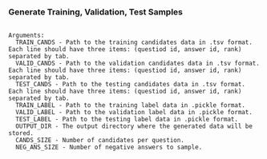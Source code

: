 ### Generate Training, Validation, Test Samples

```python3 src/generate_dataset.py  [--train_cands TRAIN_CANDS] [--valid_cands VALID_CANDS] [--test_cands TEST_CANDS] [--train_label TRAIN_LABEL] [--valid_label VALID_LABEL] [--test_label TEST_LABEL] [--output_dir OUTPUT_DIR] [--cands_size CANDS_SIZE] [--neg_ans_size NEG_ANS_SIZE]

Arguments:
  TRAIN_CANDS - Path to the training candidates data in .tsv format. Each line should have three items: (questiod id, answer id, rank) separated by tab.
  VALID_CANDS - Path to the validation candidates data in .tsv format. Each line should have three items: (questiod id, answer id, rank) separated by tab.
  TEST_CANDS - Path to the testing candidates data in .tsv format. Each line should have three items: (questiod id, answer id, rank) separated by tab.
  TRAIN_LABEL - Path to the training label data in .pickle format.
  VALID_LABEL - Path to the validation label data in .pickle format.
  TEST_LABEL - Path to the testing label data in .pickle format.
  OUTPUT_DIR - The output directory where the generated data will be stored.
  CANDS_SIZE - Number of candidates per question.
  NEG_ANS_SIZE - Number of negative answers to sample.
```
